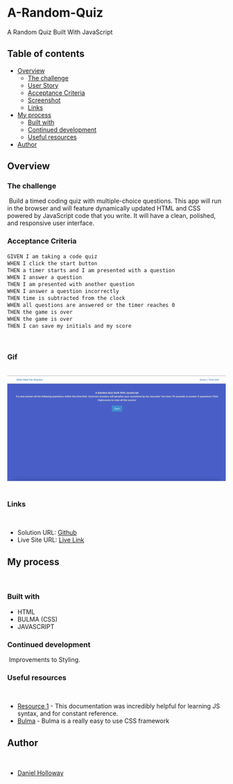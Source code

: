 # A-Random-Quiz

A Random Quiz Built With JavaScript

## Table of contents

- [Overview](#overview)
  - [The challenge](#the-challenge)
  - [User Story](#user-story)
  - [Acceptance Criteria](#acceptance-criteria)
  - [Screenshot](#screenshot)
  - [Links](#links)
- [My process](#my-process)
  - [Built with](#built-with)
  - [Continued development](#continued-development)
  - [Useful resources](#useful-resources)
- [Author](#author)
  ​
  ​

## Overview

### The challenge

​
Build a timed coding quiz with multiple-choice questions. This app will run in the browser and will feature dynamically updated HTML and CSS powered by JavaScript code that you write. It will have a clean, polished, and responsive user interface.
​

### Acceptance Criteria

```
GIVEN I am taking a code quiz
WHEN I click the start button
THEN a timer starts and I am presented with a question
WHEN I answer a question
THEN I am presented with another question
WHEN I answer a question incorrectly
THEN time is subtracted from the clock
WHEN all questions are answered or the timer reaches 0
THEN the game is over
WHEN the game is over
THEN I can save my initials and my score
```

​

### Gif

​
![SS](./Assets/images/Rando-Quiz.gif)
​
​

### Links

​

- Solution URL: [Github](https://github.com/VendettiStudios/A-Random-Quiz/edit/master/README.md)
- Live Site URL: [Live Link](https://vendettistudios.github.io/A-Random-Quiz/)
  ​

## My process

​

### Built with

- HTML
- BULMA (CSS)
- JAVASCRIPT
  ​

### Continued development

​
Improvements to Styling.
​
​

### Useful resources

​

- [Resource 1](https://developer.mozilla.org/en-US/docs/Web/JavaScript) - This documentation was incredibly helpful for learning JS syntax, and for constant reference.
- [Bulma](https://www.example.com) - Bulma is a really easy to use CSS framework
  ​
  ​

## Author

​

- [Daniel Holloway](https://DanielHolloway.dev)
  ​
